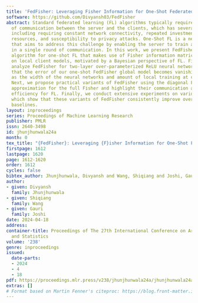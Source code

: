 ```yaml
---
title: 'FedFisher: Leveraging Fisher Information for One-Shot Federated Learning'
software: https://github.com/Divyansh03/FedFisher
abstract: Standard federated learning (FL) algorithms typically require multiple rounds
  of communication between the server and the clients, which has several drawbacks,
  including requiring constant network connectivity, repeated investment of computational
  resources, and susceptibility to privacy attacks. One-Shot FL is a new paradigm
  that aims to address this challenge by enabling the server to train a global model
  in a single round of communication. In this work, we present FedFisher, a novel
  algorithm for one-shot FL that makes use of Fisher information matrices computed
  on local client models, motivated by a Bayesian perspective of FL. First, we theoretically
  analyze FedFisher for two-layer over-parameterized ReLU neural networks and show
  that the error of our one-shot FedFisher global model becomes vanishingly small
  as the width of the neural networks and amount of local training at clients increases.
  Next, we propose practical variants of FedFisher using the diagonal Fisher and K-FAC
  approximation for the full Fisher and highlight their communication and compute
  efficiency for FL. Finally, we conduct extensive experiments on various datasets,
  which show that these variants of FedFisher consistently improve over competing
  baselines.
layout: inproceedings
series: Proceedings of Machine Learning Research
publisher: PMLR
issn: 2640-3498
id: jhunjhunwala24a
month: 0
tex_title: "{FedFisher}: Leveraging {F}isher Information for One-Shot Federated Learning"
firstpage: 1612
lastpage: 1620
page: 1612-1620
order: 1612
cycles: false
bibtex_author: Jhunjhunwala, Divyansh and Wang, Shiqiang and Joshi, Gauri
author:
- given: Divyansh
  family: Jhunjhunwala
- given: Shiqiang
  family: Wang
- given: Gauri
  family: Joshi
date: 2024-04-18
address:
container-title: Proceedings of The 27th International Conference on Artificial Intelligence
  and Statistics
volume: '238'
genre: inproceedings
issued:
  date-parts:
  - 2024
  - 4
  - 18
pdf: https://proceedings.mlr.press/v238/jhunjhunwala24a/jhunjhunwala24a.pdf
extras: []
# Format based on Martin Fenner's citeproc: https://blog.front-matter.io/posts/citeproc-yaml-for-bibliographies/
---
```

